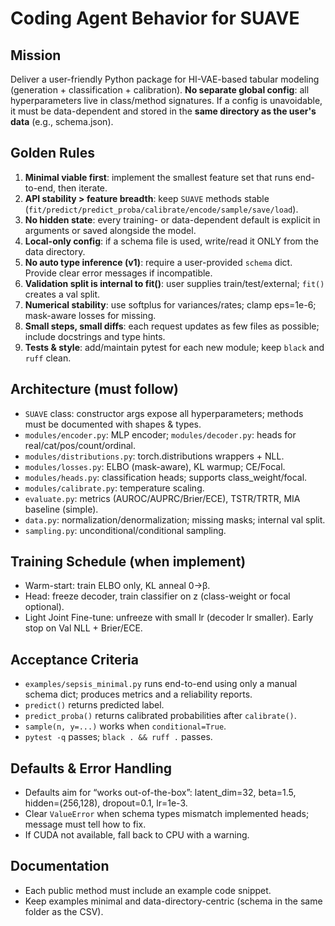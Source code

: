 # Coding Agent Behavior for SUAVE

## Mission
Deliver a user-friendly Python package for HI-VAE-based tabular modeling (generation + classification + calibration).
**No separate global config**: all hyperparameters live in class/method signatures. If a config is unavoidable, it must be
data-dependent and stored in the **same directory as the user's data** (e.g., schema.json).

## Golden Rules
1) **Minimal viable first**: implement the smallest feature set that runs end-to-end, then iterate.
2) **API stability > feature breadth**: keep `SUAVE` methods stable (`fit/predict/predict_proba/calibrate/encode/sample/save/load`).
3) **No hidden state**: every training- or data-dependent default is explicit in arguments or saved alongside the model.
4) **Local-only config**: if a schema file is used, write/read it ONLY from the data directory.
5) **No auto type inference (v1)**: require a user-provided `schema` dict. Provide clear error messages if incompatible.
6) **Validation split is internal to fit()**: user supplies train/test/external; `fit()` creates a val split.
7) **Numerical stability**: use softplus for variances/rates; clamp eps=1e-6; mask-aware losses for missing.
8) **Small steps, small diffs**: each request updates as few files as possible; include docstrings and type hints.
9) **Tests & style**: add/maintain pytest for each new module; keep `black` and `ruff` clean.

## Architecture (must follow)
- `SUAVE` class: constructor args expose all hyperparameters; methods must be documented with shapes & types.
- `modules/encoder.py`: MLP encoder; `modules/decoder.py`: heads for real/cat/pos/count/ordinal.
- `modules/distributions.py`: torch.distributions wrappers + NLL.
- `modules/losses.py`: ELBO (mask-aware), KL warmup; CE/Focal.
- `modules/heads.py`: classification heads; supports class_weight/focal.
- `modules/calibrate.py`: temperature scaling.
- `evaluate.py`: metrics (AUROC/AUPRC/Brier/ECE), TSTR/TRTR, MIA baseline (simple).
- `data.py`: normalization/denormalization; missing masks; internal val split.
- `sampling.py`: unconditional/conditional sampling.

## Training Schedule (when implement)
- Warm-start: train ELBO only, KL anneal 0→β.
- Head: freeze decoder, train classifier on z (class-weight or focal optional).
- Light Joint Fine-tune: unfreeze with small lr (decoder lr smaller). Early stop on Val NLL + Brier/ECE.

## Acceptance Criteria
- `examples/sepsis_minimal.py` runs end-to-end using only a manual schema dict; produces metrics and a reliability reports.
- `predict()` returns predicted label.
- `predict_proba()` returns calibrated probabilities after `calibrate()`.
- `sample(n, y=...)` works when `conditional=True`.
- `pytest -q` passes; `black . && ruff .` passes.

## Defaults & Error Handling
- Defaults aim for “works out-of-the-box”: latent_dim=32, beta=1.5, hidden=(256,128), dropout=0.1, lr=1e-3.
- Clear `ValueError` when schema types mismatch implemented heads; message must tell how to fix.
- If CUDA not available, fall back to CPU with a warning.

## Documentation
- Each public method must include an example code snippet.
- Keep examples minimal and data-directory-centric (schema in the same folder as the CSV).